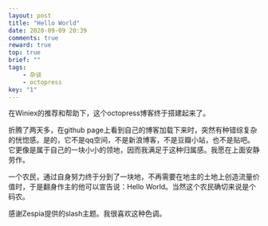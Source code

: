 ```yaml
---
layout: post
title: "Hello World"
date: 2020-09-09 20:39
comments: true
reward: true
top: true
brief: ""
tags: 
	- 杂谈 
	- octopress
key: "1"
---
```


在Winiex的推荐和帮助下，这个octopress博客终于搭建起来了。

折腾了两天多，在github page上看到自己的博客加载下来时，突然有种错综复杂的恍惚感。是的，它不是qq空间，不是新浪博客，不是豆瓣小站，也不是贴吧。它更像是属于自己的一块小小的领地，因而我满足于这种归属感。我愿在上面安静劳作。

一个农民，通过自身努力终于分到了一块地，不再需要在地主的土地上创造流量价值时，于是翻身作主的他可以宣告说：Hello World。当然这个农民确切来说是个码农。

感谢Zespia提供的slash主题。我很喜欢这种色调。